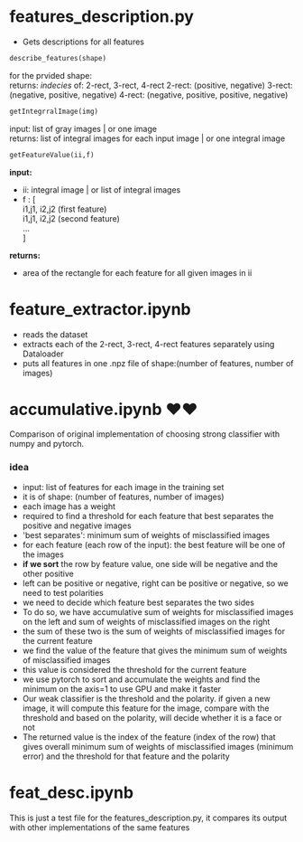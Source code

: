 # features_description.py

* Gets descriptions for all features

```python
describe_features(shape)
```
for the prvided shape:   
returns: *indecies* of: 2-rect, 3-rect, 4-rect
2-rect: (positive, negative)
3-rect: (negative, positive, negative)
4-rect: (negative, positive, positive, negative)

```python
getIntegrralImage(img)
```
input: list of gray images | or one image  
returns: list of integral images for each input image | or one integral image  

```python
getFeatureValue(ii,f)
```
**input:**   
- ii: integral image | or list of integral images    
- f : [  
    i1,j1, i2,j2 (first feature)  
    i1,j1, i2,j2 (second feature)  
    ...  
  ]  

**returns:** 
- area of the rectangle for each feature for all given images in ii
  

# feature_extractor.ipynb
- reads the dataset
- extracts each of the 2-rect, 3-rect, 4-rect features separately using Dataloader 
- puts all features in one .npz file of shape:(number of features, number of images)

# accumulative.ipynb  ❤❤
<p>Comparison of original implementation of choosing strong classifier with numpy and pytorch.</p>

### idea
- input: list of features for each image in the training set
- it is of shape: (number of features, number of images)
- each image has a weight
- required to find a threshold for each feature that best separates the positive and negative images
- 'best separates': minimum sum of weights of misclassified images
- for each feature (each row of the input): the best feature will be one of the images
- **if we sort** the row by feature value, one side will be negative and the other positive
- left can be positive or negative, right can be positive or negative, so we need to test polarities
- we need to decide which feature best separates the two sides
- To do so, we have accumulative sum of weights for misclassified images on the left and sum of weights of misclassified images on the right
- the sum of these two is the sum of weights of misclassified images for the current feature
- we find the value of the feature that gives the minimum sum of weights of misclassified images
- this value is considered the threshold for the current feature
- we use pytorch to sort and accumulate the weights and find the minimum on the axis=1 to use GPU and make it faster
- Our weak classifier is the threshold and the polarity. if given a new image, it will compute this feature for the image, compare with the threshold and based on the polarity, will decide whether it is a face or not
- The returned value is the index of the feature (index of the row) that gives overall minimum sum of weights of misclassified images (minimum error) and the threshold for that feature and the polarity

# feat_desc.ipynb  
This is just a test file for the features_description.py, it compares its output with other implementations of the same features